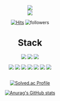 <div align='center'> <img src="https://capsule-render.vercel.app/api?type=transparent&height=250&section=header&text=Seong-Yeon%20Kim&fontColor=00BFFF&fontSize=55&fontAlignY=40&desc=Data%-Scientist%20">

<div align='center'><a href="https://ksy1526.github.io/myblog/">
<img src = "https://img.shields.io/badge/-My_Tech_Blog_link!-BF00FF?style=flat&logo=Storyblok"></a>  
  
[![Hits](https://hits.seeyoufarm.com/api/count/incr/badge.svg?url=https%3A%2F%2Fgithub.com%2FKSY1526&count_bg=%2379C83D&title_bg=%23555555&icon=&icon_color=%23E7E7E7&title=hits&edge_flat=false)](https://hits.seeyoufarm.com)
![followers](https://img.shields.io/github/followers/KSY1526?style=social)

# <div align='center'> Stack

<img src = "https://img.shields.io/badge/-Python-0431B4"> <img src = "https://img.shields.io/badge/-Pytorch-FF0000"> 
<img src = "https://img.shields.io/badge/-Tensorflow-FFBF00">

<img src = "https://img.shields.io/badge/-Sklearn-BF00FF"> 
<img src = "https://img.shields.io/badge/-Numpy-585858"> 
<img src = "https://img.shields.io/badge/-Pandas-brightgreen">

<img src = "https://img.shields.io/badge/-R-01DFD7"> 
<img src = "https://img.shields.io/badge/-SQL-green"> <img src = "https://img.shields.io/badge/-C-orange"> 
<img src = "https://img.shields.io/badge/-GitHub-1C1C1C">

<br>
<br>

[![Solved.ac Profile](http://mazassumnida.wtf/api/generate_badge?boj=zan05134)](https://solved.ac/zan05134)
  
[![Anurag's GitHub stats](https://github-readme-stats.vercel.app/api?username=KSY1526)](https://github.com/anuraghazra/github-readme-stats)
